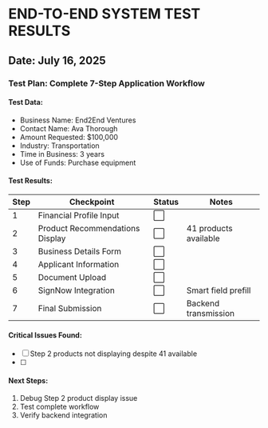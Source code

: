 # END-TO-END SYSTEM TEST RESULTS
## Date: July 16, 2025

### Test Plan: Complete 7-Step Application Workflow

#### Test Data:
- Business Name: End2End Ventures
- Contact Name: Ava Thorough
- Amount Requested: $100,000
- Industry: Transportation
- Time in Business: 3 years
- Use of Funds: Purchase equipment

#### Test Results:

| Step | Checkpoint | Status | Notes |
|------|------------|--------|-------|
| 1 | Financial Profile Input | ⬜ | |
| 2 | Product Recommendations Display | ⬜ | 41 products available |
| 3 | Business Details Form | ⬜ | |
| 4 | Applicant Information | ⬜ | |
| 5 | Document Upload | ⬜ | |
| 6 | SignNow Integration | ⬜ | Smart field prefill |
| 7 | Final Submission | ⬜ | Backend transmission |

#### Critical Issues Found:
- [ ] Step 2 products not displaying despite 41 available
- [ ] 

#### Next Steps:
1. Debug Step 2 product display issue
2. Test complete workflow
3. Verify backend integration
